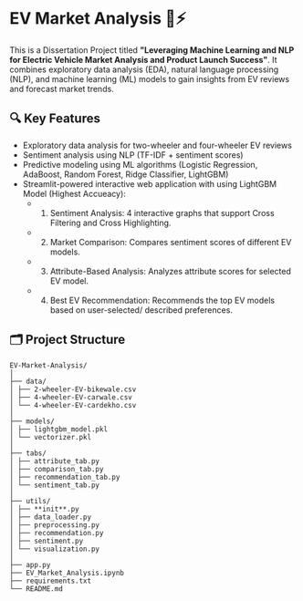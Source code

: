 # EV Market Analysis 🚗⚡

This is a Dissertation Project titled **"Leveraging Machine Learning and NLP for Electric Vehicle Market Analysis and Product Launch Success"**. It combines exploratory data analysis (EDA), natural language processing (NLP), and machine learning (ML) models to gain insights from EV reviews and forecast market trends.

## 🔍 Key Features

- Exploratory data analysis for two-wheeler and four-wheeler EV reviews
- Sentiment analysis using NLP (TF-IDF + sentiment scores)
- Predictive modeling using ML algorithms (Logistic Regression, AdaBoost, Random Forest, Ridge Classifier, LightGBM)
- Streamlit-powered interactive web application with using LightGBM Model (Highest Accueacy):
  - 1. Sentiment Analysis: 4 interactive graphs that support Cross Filtering and Cross Highlighting.
  - 2. Market Comparison: Compares sentiment scores of different EV models.
  - 3. Attribute-Based Analysis: Analyzes attribute scores for selected EV model.
  - 4. Best EV Recommendation: Recommends the top EV models based on user-selected/ described preferences.

## 🗂️ Project Structure
```
EV-Market-Analysis/
│
├── data/
│ ├── 2-wheeler-EV-bikewale.csv
│ ├── 4-wheeler-EV-carwale.csv
│ └── 4-wheeler-EV-cardekho.csv
│
├── models/
│ ├── lightgbm_model.pkl
│ └── vectorizer.pkl
│
├── tabs/
│ ├── attribute_tab.py
│ ├── comparison_tab.py
│ ├── recommendation_tab.py
│ └── sentiment_tab.py
│
├── utils/
│ ├── **init**.py
│ ├── data_loader.py
│ ├── preprocessing.py
│ ├── recommendation.py
│ ├── sentiment.py
│ └── visualization.py
│
├── app.py
├── EV_Market_Analysis.ipynb
├── requirements.txt
└── README.md
```
